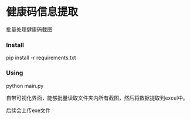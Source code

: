 # 健康码信息提取
批量处理健康码截图

### Install
pip install -r requirements.txt

### Using
python main.py

自带可视化界面，能够批量读取文件夹内所有截图，然后将数据提取到excel中。


后续会上传exe文件
